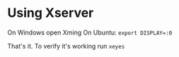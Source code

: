 Using Xserver
=============
On Windows open Xming
On Ubuntu:
`export DISPLAY=:0`

That's it. To verify it's working run `xeyes`
